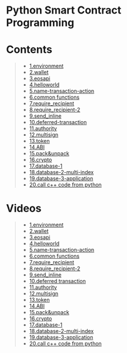 # Python Smart Contract Programming

# Contents

> - [1.environment](01.Python-Smart-Contract-Development--Environment.ipynb)
> - [2.wallet](02.Python-Smart-Contract-Development--Wallet.ipynb)
> - [3.eosapi](03.Python-Smart-Contract-Development--eosapi.ipynb)
> - [4.helloworld](04.Python-Smart-Contract-Development--helloworld.ipynb)
> - [5.name-transaction-action](05.Python-Smart-Contract-Development--name-transaction-action.ipynb)
> - [6.common functions](06.Python-Smart-Contract-Development--Common-functions.ipynb)
> - [7.require_recipient](07.Python-Smart-Contract-Development--require_recipient.ipynb)
> - [8.require_recipient-2](08.Python-Smart-Contract-Development--require_recipient-2.ipynb)
> - [9.send_inline](09.Python-Smart-Contract-Development--send_inline.ipynb)
> - [10.deferred-transaction](10.Python-Smart-Contract-Development--Deferred-transaction.ipynb)
> - [11.authority](11.Python-Smart-Contract-Development--authority.ipynb)
> - [12.multisign](12.Python-Smart-Contract-Development--multi-sign.ipynb)
> - [13.token](13.Python-Smart-Contract-Development--token.ipynb)
> - [14.ABI](14.Python-Smart-Contract-Development--abi.ipynb)
> - [15.pack&unpack](15.Python-Smart-Contract-Development--pack&unpack.ipynb)
> - [16.crypto](16.Python-Smart-Contract-Development--crypto.ipynb)
> - [17.database-1](17.Python-Smart-Contract-Development--database-1.ipynb)
> - [18.database-2-multi-index](18.Python-Smart-Contract-Development--database-multiindex.ipynb)
> - [19.database-3-application](19.Python-Smart-Contract-Development--database-3-implementation.ipynb)
> - [20.call c++ code from python](20.Python-Smart-Contract-Development--call-c++-contract.ipynb)

# Videos

> - [1.environment](https://www.youtube.com/watch?v=pEj6Mikt7mE&list=PLdU-2LVoFXHS5KSUwTCIya9GAiJ7BRXhf&index=1)
> - [2.wallet](https://www.youtube.com/watch?v=5KxC7gfcDVo&list=PLdU-2LVoFXHS5KSUwTCIya9GAiJ7BRXhf&index=2)
> - [3.eosapi](https://www.youtube.com/watch?v=6cY0l4jn4eo&list=PLdU-2LVoFXHS5KSUwTCIya9GAiJ7BRXhf&index=3)
> - [4.helloworld](https://www.youtube.com/watch?v=K-PO6ZFegfw&list=PLdU-2LVoFXHS5KSUwTCIya9GAiJ7BRXhf&index=4)
> - [5.name-transaction-action](https://www.youtube.com/watch?v=6RuIIx3QRYI&list=PLdU-2LVoFXHS5KSUwTCIya9GAiJ7BRXhf&index=5)
> - [6.common functions](https://www.youtube.com/watch?v=sWftH27Vj-I&list=PLdU-2LVoFXHS5KSUwTCIya9GAiJ7BRXhf&index=6)
> - [7.require_recipient](https://www.youtube.com/watch?v=FZ4X_44UR2M&list=PLdU-2LVoFXHS5KSUwTCIya9GAiJ7BRXhf&index=7)
> - [8.require_recipient-2](https://www.youtube.com/watch?v=dRk2reLqRXE&list=PLdU-2LVoFXHS5KSUwTCIya9GAiJ7BRXhf&index=8)
> - [9.send_inline](https://www.youtube.com/watch?v=v-0O8PMONS0&list=PLdU-2LVoFXHS5KSUwTCIya9GAiJ7BRXhf&index=9)
> - [10.deferred transaction](https://www.youtube.com/watch?v=FnRRrez8wAI&list=PLdU-2LVoFXHS5KSUwTCIya9GAiJ7BRXhf&index=10)
> - [11.authority](https://www.youtube.com/watch?v=zbFsOWpGYRg&list=PLdU-2LVoFXHS5KSUwTCIya9GAiJ7BRXhf&index=11)
> - [12.multisign](https://www.youtube.com/watch?v=pcLRkzgY23U&list=PLdU-2LVoFXHS5KSUwTCIya9GAiJ7BRXhf&index=12)
> - [13.token](https://www.youtube.com/watch?v=8p4KTk8WYx0&list=PLdU-2LVoFXHS5KSUwTCIya9GAiJ7BRXhf&index=13)
> - [14.ABI](https://www.youtube.com/watch?v=QhrYOBy0vLU&list=PLdU-2LVoFXHS5KSUwTCIya9GAiJ7BRXhf&index=14)
> - [15.pack&unpack](https://www.youtube.com/watch?v=_vhCAccJ11k&list=PLdU-2LVoFXHS5KSUwTCIya9GAiJ7BRXhf&index=15)
> - [16.crypto](https://www.youtube.com/watch?v=oTxN_B7Q2tI&list=PLdU-2LVoFXHS5KSUwTCIya9GAiJ7BRXhf&index=16)
> - [17.database-1](https://www.youtube.com/watch?v=3BZf5KmVXTI&list=PLdU-2LVoFXHS5KSUwTCIya9GAiJ7BRXhf&index=17)
> - [18.database-2-multi-index](https://www.youtube.com/watch?v=BExVRvmI9UE&list=PLdU-2LVoFXHS5KSUwTCIya9GAiJ7BRXhf&index=18)
> - [19.database-3-application](https://www.youtube.com/watch?v=v0DLBu8U18s&list=PLdU-2LVoFXHS5KSUwTCIya9GAiJ7BRXhf&index=19)
> - [20.call c++ code from python](https://www.youtube.com/watch?v=Pioz4hzr-Tw&list=PLdU-2LVoFXHS5KSUwTCIya9GAiJ7BRXhf&index=20)

